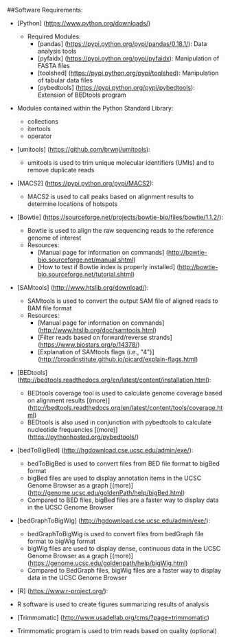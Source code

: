 ##Software Requirements:  
* [Python] (https://www.python.org/downloads/)  
  * Required Modules:
    * [pandas] (https://pypi.python.org/pypi/pandas/0.18.1/): Data analysis tools
    * [pyfaidx] (https://pypi.python.org/pypi/pyfaidx): Manipulation of FASTA files
    * [toolshed] (https://pypi.python.org/pypi/toolshed): Manipulation of tabular data files 
    * [pybedtools] (https://pypi.python.org/pypi/pybedtools): Extension of BEDtools program
    
 * Modules contained within the Python Standard Library:
     * collections
     * itertools
     * operator

* [umitools] (https://github.com/brwnj/umitools):
  * umitools is used to trim unique molecular identifiers (UMIs) and to remove duplicate reads

* [MACS2] (https://pypi.python.org/pypi/MACS2):
  * MACS2 is used to call peaks based on alignment results to determine locations of hotspots

* [Bowtie] (https://sourceforge.net/projects/bowtie-bio/files/bowtie/1.1.2/):
   * Bowtie is used to align the raw sequencing reads to the reference genome of interest
   * Resources:
      * [Manual page for information on commands] (http://bowtie-bio.sourceforge.net/manual.shtml)
      * [How to test if Bowtie index is properly installed] (http://bowtie-bio.sourceforge.net/tutorial.shtml)

* [SAMtools] (http://www.htslib.org/download/):
  * SAMtools is used to convert the output SAM file of aligned reads to BAM file format
  * Resources:
    * [Manual page for information on commands] (http://www.htslib.org/doc/samtools.html)
    * [Filter reads based on forward/reverse strands] (https://www.biostars.org/p/14378/)
    * [Explanation of SAMtools flags (i.e., "4")] (http://broadinstitute.github.io/picard/explain-flags.html)

* [BEDtools]  (http://bedtools.readthedocs.org/en/latest/content/installation.html):
  * BEDtools coverage tool is used to calculate genome coverage based on alignment results [(more)] (http://bedtools.readthedocs.org/en/latest/content/tools/coverage.html)
  * BEDtools is also used in conjunction with pybedtools to calculate nucleotide frequencies [(more)] (https://pythonhosted.org/pybedtools/)

* [bedToBigBed] (http://hgdownload.cse.ucsc.edu/admin/exe/):
  * bedToBigBed is used to convert files from BED file format to bigBed format
  * bigBed files are used to display annotation items in the UCSC Genome Browser as a graph [(more)] (http://genome.ucsc.edu/goldenPath/help/bigBed.html)
  * Compared to BED files, bigBed files are a faster way to display data in the UCSC Genome Browser

* [bedGraphToBigWig] (http://hgdownload.cse.ucsc.edu/admin/exe/):
  * bedGraphToBigWig is used to convert files from bedGraph file format to bigWig format
  * bigWig files are used to display dense, continuous data in the UCSC Genome Browser as a graph [(more)] (https://genome.ucsc.edu/goldenpath/help/bigWig.html)
  * Compared to BedGraph files, bigWig files are a faster way to display data in the UCSC Genome Browser

* [R] (https://www.r-project.org/):
 * R software is used to create figures summarizing results of analysis

* [Trimmomatic] (http://www.usadellab.org/cms/?page=trimmomatic)
 * Trimmomatic program is used to trim reads based on quality (optional)

